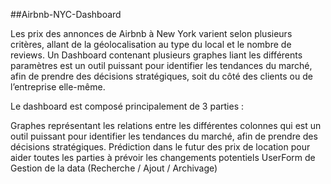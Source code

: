 ##Airbnb-NYC-Dashboard

Les prix des annonces de Airbnb à New York varient selon plusieurs critères, allant de la géolocalisation au type du local et le nombre de reviews. Un Dashboard contenant plusieurs graphes liant les différents paramètres est un outil puissant pour identifier les tendances du marché, afin de prendre des décisions stratégiques, soit du côté des clients ou de l’entreprise elle-même.

Le dashboard est composé principalement de 3 parties :

Graphes représentant les relations entre les différentes colonnes qui est un outil puissant pour identifier les tendances du marché, afin de prendre des décisions stratégiques.
Prédiction dans le futur des prix de location pour aider toutes les parties à prévoir les changements potentiels
UserForm de Gestion de la data (Recherche / Ajout / Archivage)
